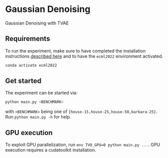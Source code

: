 # Gaussian Denoising

Gaussian Denoising with TVAE


## Requirements
To run the experiment, make sure to have completed the installation instructions [described here](../../README.md) and to have the `ecml2022` environment activated.

```bash
conda activate ecml2022
```


## Get started
The experiment can be started via:

```bash
python main.py <BENCHMARK>
```

with `<BENCHMARK>` being one of `{house-15,house-25,house-50,barbara-25}`. Run `python main.py -h` for help.



## GPU execution

To exploit GPU parallelization, run `env TVO_GPU=0 python main.py ...`. GPU execution requires a cudatoolkit installation.
